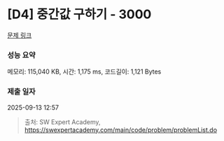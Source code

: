 # [D4] 중간값 구하기 - 3000 

[문제 링크](https://swexpertacademy.com/main/code/problem/problemDetail.do?contestProbId=AV-fO0s6ARoDFAXT) 

### 성능 요약

메모리: 115,040 KB, 시간: 1,175 ms, 코드길이: 1,121 Bytes

### 제출 일자

2025-09-13 12:57



> 출처: SW Expert Academy, https://swexpertacademy.com/main/code/problem/problemList.do